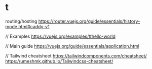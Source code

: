 # t


routing/hosting
https://router.vuejs.org/guide/essentials/history-mode.html#caddy-v1

// Examples
https://vuejs.org/examples/#hello-world

// Main guide
https://vuejs.org/guide/essentials/application.html

// Tailwind cheatsheet
https://tailwindcomponents.com/cheatsheet/
https://umeshmk.github.io/Tailwindcss-cheatsheet/


